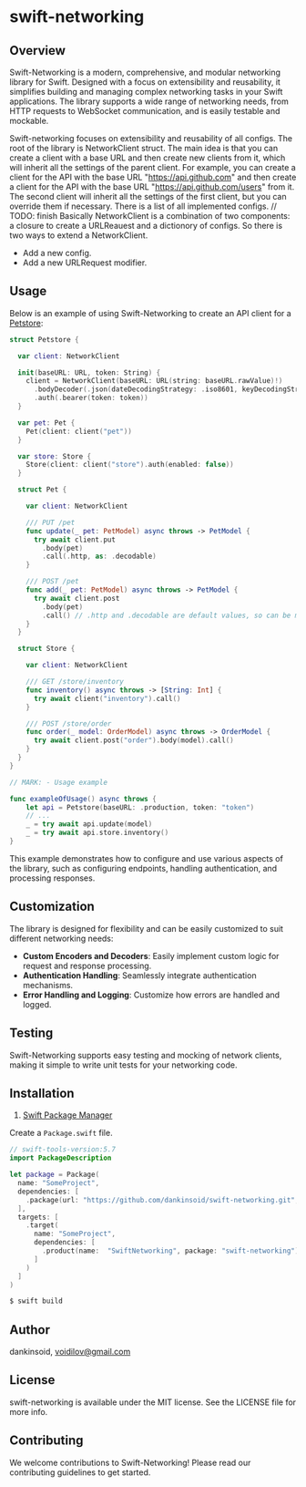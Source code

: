 # swift-networking

## Overview
Swift-Networking is a modern, comprehensive, and modular networking library for Swift. Designed with a focus on extensibility and reusability, it simplifies building and managing complex networking tasks in your Swift applications. The library supports a wide range of networking needs, from HTTP requests to WebSocket communication, and is easily testable and mockable.

Swift-networking focuses on extensibility and reusability of all configs. The root of the library is NetworkClient struct. The main idea is that you can create a client with a base URL and then create new clients from it, which will inherit all the settings of the parent client. For example, you can create a client for the API with the base URL "https://api.github.com" and then create a client for the API with the base URL "https://api.github.com/users" from it. The second client will inherit all the settings of the first client, but you can override them if necessary. 
There is a list of all implemented configs.
// TODO: finish
Basically NetworkClient is a combination of two components: a closure to create a URLReauest and a dictionory of configs. So there is two ways to extend a NetworkClient.
- Add a new config.
- Add a new URLRequest modifier.

## Usage
Below is an example of using Swift-Networking to create an API client for a [Petstore](https://petstore3.swagger.io):

```swift
struct Petstore {

  var client: NetworkClient

  init(baseURL: URL, token: String) {
    client = NetworkClient(baseURL: URL(string: baseURL.rawValue)!)
      .bodyDecoder(.json(dateDecodingStrategy: .iso8601, keyDecodingStrategy: .convertFromSnakeCase))
      .auth(.bearer(token: token))
  }

  var pet: Pet {
    Pet(client: client("pet"))
  }

  var store: Store {
    Store(client: client("store").auth(enabled: false))
  }

  struct Pet {

    var client: NetworkClient

    /// PUT /pet
    func update(_ pet: PetModel) async throws -> PetModel {
      try await client.put
        .body(pet)
        .call(.http, as: .decodable)
    }

    /// POST /pet
    func add(_ pet: PetModel) async throws -> PetModel {
      try await client.post
        .body(pet)
        .call() // .http and .decodable are default values, so can be missed.
    }
  }

  struct Store {

    var client: NetworkClient

    /// GET /store/inventory
    func inventory() async throws -> [String: Int] {
      try await client("inventory").call()
    }

    /// POST /store/order
    func order(_ model: OrderModel) async throws -> OrderModel {
      try await client.post("order").body(model).call()
    }
  }
}

// MARK: - Usage example

func exampleOfUsage() async throws {
    let api = Petstore(baseURL: .production, token: "token")
    // ...
    _ = try await api.update(model)
    _ = try await api.store.inventory()
}
```

This example demonstrates how to configure and use various aspects of the library, such as configuring endpoints, handling authentication, and processing responses.

## Customization
The library is designed for flexibility and can be easily customized to suit different networking needs:

- **Custom Encoders and Decoders**: Easily implement custom logic for request and response processing.
- **Authentication Handling**: Seamlessly integrate authentication mechanisms.
- **Error Handling and Logging**: Customize how errors are handled and logged.

## Testing
Swift-Networking supports easy testing and mocking of network clients, making it simple to write unit tests for your networking code.

## Installation

1. [Swift Package Manager](https://github.com/apple/swift-package-manager)

Create a `Package.swift` file.
```swift
// swift-tools-version:5.7
import PackageDescription

let package = Package(
  name: "SomeProject",
  dependencies: [
    .package(url: "https://github.com/dankinsoid/swift-networking.git", from: "0.7.0")
  ],
  targets: [
    .target(
      name: "SomeProject",
      dependencies: [
        .product(name:  "SwiftNetworking", package: "swift-networking"),
      ]
    )
  ]
)
```
```ruby
$ swift build
```

## Author

dankinsoid, voidilov@gmail.com

## License

swift-networking is available under the MIT license. See the LICENSE file for more info.

## Contributing
We welcome contributions to Swift-Networking! Please read our contributing guidelines to get started.
